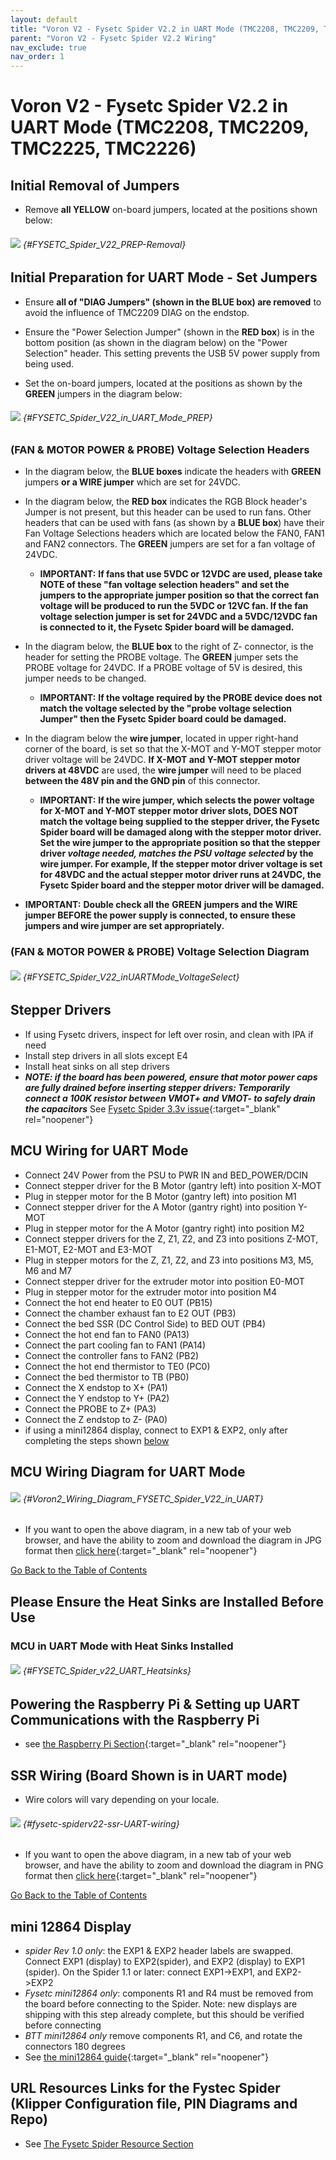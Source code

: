 ```yaml
---
layout: default
title: "Voron V2 - Fysetc Spider V2.2 in UART Mode (TMC2208, TMC2209, TMC2225, TMC2226)"
parent: "Voron V2 - Fysetc Spider V2.2 Wiring"
nav_exclude: true
nav_order: 1
---
```


# Voron V2 - Fysetc Spider V2.2 in UART Mode (TMC2208, TMC2209, TMC2225, TMC2226)

## Initial Removal of Jumpers

* Remove **all <span class="color-blind-yellow">YELLOW</span>** on-board jumpers, located at the positions shown below:

###### ![](./images/FYSETC_Spider_V2.2_PREP-Removal_150.png) {#FYSETC_Spider_V22_PREP-Removal}

## Initial Preparation for UART Mode - Set Jumpers

* Ensure **all of "DIAG Jumpers" (shown in the <span class="color-blind-blue">BLUE box</span>) are removed** to avoid the influence of TMC2209 DIAG on the endstop.

* Ensure the "Power Selection Jumper" (shown in the **<span class="color-blind-red">RED box</span>**) is in the bottom position (as shown in the diagram below) on the "Power Selection" header. This setting prevents the USB 5V power supply from being used.

* Set the on-board jumpers, located at the positions as shown by the **<span class="color-blind-green">GREEN</span>** jumpers in the diagram below:

###### ![](./images/FYSETC_Spider_V2.2_in_UART_Mode_PREP_150.png) {#FYSETC_Spider_V22_in_UART_Mode_PREP}

### (FAN & MOTOR POWER & PROBE) Voltage Selection Headers

* In the diagram below, the **<span class="color-blind-blue">BLUE boxes</span>** indicate the headers with **<span class="color-blind-green">GREEN</span>** jumpers **or a WIRE jumper** which are set for 24VDC.

* In the diagram below, the **<span class="color-blind-red">RED box</span>** indicates the RGB Block header's Jumper is not present, but this header can be used to run fans. Other headers that can be used with fans (as shown by a **<span class="color-blind-blue">BLUE box</span>**) have their Fan Voltage Selections headers which are located below the FAN0, FAN1 and FAN2 connectors. The **<span class="color-blind-green">GREEN</span>** jumpers are set for a fan voltage of 24VDC.

    * __<span class="underline-double-trouble color-blind-red">IMPORTANT:</span>__ **If fans that use 5VDC or 12VDC are used, please take <span class="color-blind-red">NOTE</span> of these "fan voltage selection headers" and set the jumpers to the appropriate jumper position so that the correct fan voltage will be produced to run the 5VDC or 12VC fan.  If the fan voltage selection jumper is set for 24VDC and a 5VDC/12VDC fan is connected to it, the Fysetc Spider board will be damaged.**

* In the diagram below, the **<span class="color-blind-blue">BLUE box</span>** to the right of Z- connector, is the header for setting the PROBE voltage. The **<span class="color-blind-green">GREEN</span>** jumper sets the PROBE voltage for 24VDC.  If a PROBE voltage of 5V is desired, this jumper needs to be changed.

    * __<span class="underline-double-trouble color-blind-red">IMPORTANT:</span>__ **If the voltage required by the PROBE device does not match the voltage selected by the "probe voltage selection Jumper" then the Fysetc Spider board could be damaged.**

* In the diagram below the **wire jumper**, located in upper right-hand corner of the board, is set so that the X-MOT and Y-MOT stepper motor driver voltage will be 24VDC.  **If X-MOT and Y-MOT stepper motor drivers at 48VDC** are used, the **wire jumper** will need to be placed **between the 48V pin and the GND pin** of this connector.

    *  __<span class="underline-double-trouble color-blind-red">IMPORTANT:</span>__ **If the wire jumper, which selects the power voltage for X-MOT and Y-MOT stepper motor driver slots, DOES NOT match the voltage being supplied to the stepper driver, the Fysetc Spider board will be damaged along with the stepper motor driver.  Set the wire jumper to the appropriate position so that the stepper driver _voltage needed, matches the PSU voltage selected_ by the wire jumper. For example, If the stepper motor driver voltage is set for 48VDC and the actual stepper motor driver runs at 24VDC, the Fysetc Spider board and the stepper motor driver will be damaged.**

* __<span class="underline-double-trouble color-blind-red">IMPORTANT:</span>__ **Double check all the** __<span class="color-blind-green">GREEN</span>__ **jumpers and the WIRE jumper BEFORE the power supply is connected, to ensure these jumpers and wire jumper are set appropriately.**

### (FAN & MOTOR POWER & PROBE) Voltage Selection Diagram

###### ![](./images/FYSETC_Spider_V2.2_inUARTMode_VoltageSelect_150.png) {#FYSETC_Spider_V22_inUARTMode_VoltageSelect}

## Stepper Drivers
* If using Fysetc drivers, inspect for left over rosin, and clean with IPA if need
* Install step drivers in all slots except E4
* Install heat sinks on all step drivers
* _**NOTE: if the board has been powered, ensure that motor power caps are fully drained before inserting stepper drivers: Temporarily connect a 100K resistor between VMOT+ and VMOT- to safely drain the capacitors**_ See [Fysetc Spider 3.3v issue](https://github.com/FYSETC/FYSETC-SPIDER/blob/main/Spider%203.3v%20issue.md){:target="_blank" rel="noopener"}

## MCU Wiring for UART Mode

* Connect 24V Power from the PSU to PWR IN and BED_POWER/DCIN
* Connect stepper driver for the B Motor (gantry left) into position X-MOT
* Plug in stepper motor for the B Motor (gantry left) into position M1
* Connect stepper driver for the A Motor (gantry right) into position Y-MOT
* Plug in stepper motor for the A Motor (gantry right) into position M2
* Connect stepper drivers for the Z, Z1, Z2, and Z3 into positions Z-MOT, E1-MOT, E2-MOT and E3-MOT
* Plug in stepper motors for the Z, Z1, Z2, and Z3 into positions M3, M5, M6 and M7
* Connect stepper driver for the extruder motor into position E0-MOT
* Plug in stepper motor for the extruder motor into position M4
* Connect the hot end heater to E0 OUT (PB15)
* Connect the chamber exhaust fan to E2 OUT (PB3)
* Connect the bed SSR (DC Control Side) to BED OUT (PB4)
* Connect the hot end fan to FAN0 (PA13)
* Connect the part cooling fan to FAN1 (PA14)
* Connect the controller fans to FAN2 (PB2)
* Connect the hot end thermistor to TE0 (PC0)
* Connect the bed thermistor to TB (PB0)
* Connect the X endstop to X+ (PA1)
* Connect the Y endstop to Y+ (PA2)
* Connect the PROBE to Z+ (PA3)
* Connect the Z endstop to Z- (PA0)
* if using a mini12864 display, connect to EXP1 & EXP2, only after completing the steps shown [below](#mini-12864-display)

## MCU Wiring Diagram for UART Mode

###### ![](./images/Voron2.4r2_Wiring_Diagram_FYSETC_Spider_V2.2_in_UART_mode_150.jpg) {#Voron2_Wiring_Diagram_FYSETC_Spider_V22_in_UART}

* <span class="fs_percent_110">If you want to open the above diagram, in a new tab of your web browser, and have the ability to zoom and download the diagram in JPG format then [click here](./images/Voron2.4r2_Wiring_Diagram_FYSETC_Spider_V2.2_in_UART_mode_150.jpg){:target="_blank" rel="noopener"}</span>

[Go Back to the Table of Contents](v2_spiderv22_wiring#table-of-contents)

## Please Ensure the Heat Sinks are Installed Before Use

### MCU in UART Mode with Heat Sinks Installed

###### ![](./images/FYSETC_Spider_v2.2_UARTmodeHeatsinks_150.png) {#FYSETC_Spider_v22_UART_Heatsinks}

## Powering the Raspberry Pi & Setting up UART Communications with the Raspberry Pi

* see [the Raspberry Pi Section](./Fysetc_Spider_RaspberryPi_v2#raspberry-pi){:target="_blank" rel="noopener"}

## SSR Wiring (Board Shown is in UART mode)

* Wire colors will vary depending on your locale.

###### ![](./images/fysetc-spiderv2.2inUART-ssr-wiring_150.png) {#fysetc-spiderv22-ssr-UART-wiring}

* If you want to open the above diagram, in a new tab of your web browser, and have the ability to zoom and download the diagram in PNG format then [click here](./images/fysetc-spiderv2.2inUART-ssr-wiring_150.png){:target="_blank" rel="noopener"}
<span> <br> </span>

[Go Back to the Table of Contents](v2_spiderv22_wiring#table-of-contents)

## mini 12864 Display

* *spider Rev 1.0 only*: the EXP1 & EXP2 header labels are swapped. Connect  EXP1 (display) to EXP2(spider), and EXP2 (display) to EXP1 (spider).  On the Spider 1.1 or later: connect EXP1->EXP1, and EXP2->EXP2
* *Fysetc mini12864 only*:  components R1 and R4 must be removed from the board before connecting to the Spider.  Note: new displays are shipping with this step already complete, but this should be verified before connecting
* *BTT mini12864 only* remove components R1, and C6, and rotate the connectors 180 degrees
* See [the mini12864 guide](./mini12864_klipper_guide#mini12864-klipper-guide){:target="_blank" rel="noopener"}

## URL Resources Links for the Fystec Spider (Klipper Configuration file, PIN Diagrams and Repo)

* See [The Fysetc Spider Resource Section](./Fysetc_Spider_Resources_v2#the-klipper-configuration-file-for-fysetc-spider-v22-board)